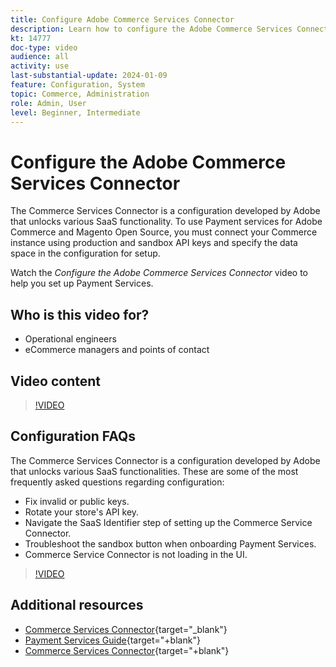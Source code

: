 ```yaml
---
title: Configure Adobe Commerce Services Connector
description: Learn how to configure the Adobe Commerce Services Connector for use with Commerce SaaS products and learn how to resolve common issues.
kt: 14777
doc-type: video
audience: all
activity: use
last-substantial-update: 2024-01-09
feature: Configuration, System
topic: Commerce, Administration
role: Admin, User
level: Beginner, Intermediate
---
```

# Configure the Adobe Commerce Services Connector

The Commerce Services Connector is a configuration developed by Adobe that unlocks various SaaS functionality. To use Payment services for Adobe Commerce and Magento Open Source, you must connect your Commerce instance using production and sandbox API keys and specify the data space in the configuration for setup.

Watch the _Configure the Adobe Commerce Services Connector_ video to help you set up Payment Services.

## Who is this video for?

- Operational engineers
- eCommerce managers and points of contact

## Video content

>[!VIDEO](https://video.tv.adobe.com/v/3425958?learn=on)

## Configuration FAQs

The Commerce Services Connector is a configuration developed by Adobe that unlocks various SaaS functionalities. These are some of the most frequently asked questions regarding configuration:

- Fix invalid or public keys.
- Rotate your store's API key.
- Navigate the SaaS Identifier step of setting up the Commerce Service Connector.
- Troubleshoot the sandbox button when onboarding Payment Services.
- Commerce Service Connector is not loading in the UI.

>[!VIDEO](https://video.tv.adobe.com/v/3425959?learn=on)

## Additional resources

- [Commerce Services Connector](https://experienceleague.adobe.com/docs/commerce-merchant-services/user-guides/integration-services/saas.html){target="_blank"}
- [Payment Services Guide](https://experienceleague.adobe.com/docs/commerce-merchant-services/payment-services/guide-overview.html){target="+blank"}
- [Commerce Services Connector](https://experienceleague.adobe.com/docs/commerce-merchant-services/user-guides/integration-services/saas.html){target="+blank"}
